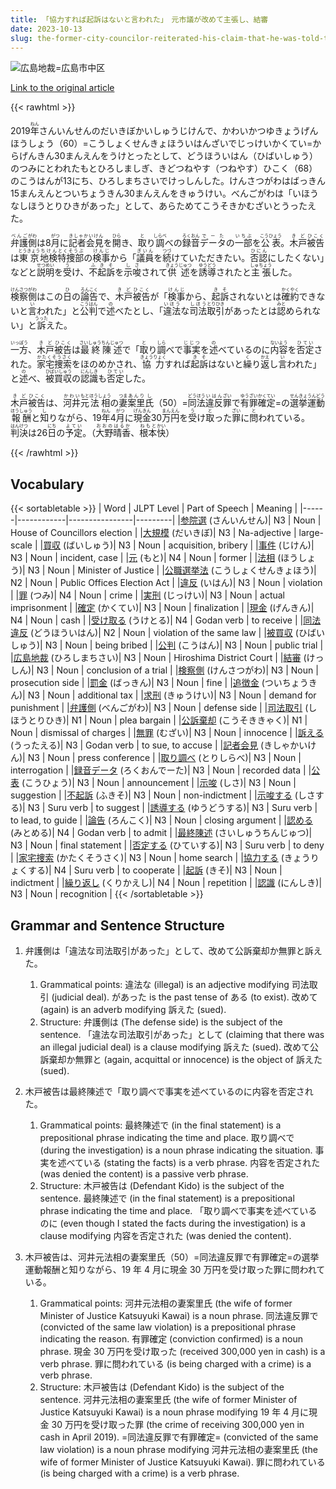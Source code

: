 ```yaml
---
title: 「協力すれば起訴はないと言われた」　元市議が改めて主張し、結審
date: 2023-10-13
slug: the-former-city-councilor-reiterated-his-claim-that-he-was-told-there-would-be-no-prosecution-if-he-cooperated-and-the-trial-concluded
---
```


![広島地裁=広島市中区](https://www.asahicom.jp/imgopt/img/ff91d10da0/comm_L/AS20231013002722.jpg "広島地裁=広島市中区")

[Link to the original article](https://asahi.com/articles/ASRBF66S3RBFPTIL008.html)

{{< rawhtml >}}
<p>2019<ruby>年<rt>ねん</rt></ruby>さんいんせんのだいきぼかいしゅうじけんで、かわいかつゆきょうげんほうしょう（60）=こうしょくせんきょほういはんざいでじっけいかくてい=からげんきん30まんえんをうけとったとして、どうほういはん（ひばいしゅう）のつみにとわれたもとひろしましぎ、きどつねやす（つねやす）ひこく（68）のこうはんが13にち、ひろしまちさいでけっしんした。けんさつがわはばっきん15まんえんとついちょうきん30まんえんをきゅうけい。べんごがわは「いほうなしほうとりひきがあった」として、あらためてこうそきかむざいとうったえた。</p>

<p><ruby>弁護<rt>べんご</rt></ruby><ruby>側<rt>がわ</rt></ruby>は8<ruby>月<rt>がつ</rt></ruby>に<ruby>記者会見<rt>きしゃかいけん</rt></ruby>を<ruby>開<rt>ひら</rt></ruby>き、<ruby>取<rt>と</rt></ruby>り<ruby>調<rt>しらべ</rt></ruby>べの<ruby>録音<rt>ろくおん</rt></ruby><ruby>データ<rt>でーた</rt></ruby>の<ruby>一部<rt>いちぶ</rt></ruby>を<ruby>公表<rt>こうひょう</rt></ruby>。<ruby>木戸<rt>きど</rt></ruby><ruby>被告<rt>ひこく</rt></ruby>は<ruby>東京<rt>とうきょう</rt></ruby><ruby>地検<rt>ちけん</rt></ruby><ruby>特捜部<rt>とくそうぶ</rt></ruby>の<ruby>検事<rt>けんじ</rt></ruby>から「<ruby>議員<rt>ぎいん</rt></ruby>を<ruby>続<rt>つづ</rt></ruby>けていただきたい。<ruby>否認<rt>ひにん</rt></ruby>にしたくない」などと<ruby>説明<rt>せつめい</rt></ruby>を<ruby>受<rt>う</rt></ruby>け、<ruby>不起訴<rt>ふきそ</rt></ruby>を<ruby>示唆<rt>しさ</rt></ruby>されて<ruby>供述<rt>きょうじゅつ</rt></ruby>を<ruby>誘導<rt>ゆうどう</rt></ruby>されたと<ruby>主張<rt>しゅちょう</rt></ruby>した。</p>

<p><ruby>検察<rt>けんさつ</rt></ruby><ruby>側<rt>がわ</rt></ruby>はこの<ruby>日<rt>ひ</rt></ruby>の<ruby>論告<rt>ろんこく</rt></ruby>で、<ruby>木戸<rt>きど</rt></ruby><ruby>被告<rt>ひこく</rt></ruby>が「<ruby>検事<rt>けんじ</rt></ruby>から、<ruby>起訴<rt>きそ</rt></ruby>されないとは<ruby>確約<rt>かくやく</rt></ruby>できないと<ruby>言<rt>い</rt></ruby>われた」と<ruby>公判<rt>こうはん</rt></ruby>で<ruby>述<rt>の</rt></ruby>べたとし、「<ruby>違法<rt>いほう</rt></ruby>な<ruby>司法<rt>しほう</rt></ruby><ruby>取引<rt>とりひき</rt></ruby>があったとは<ruby>認<rt>みと</rt></ruby>められない」と<ruby>訴<rt>うった</rt></ruby>えた。</p>

<p><ruby>一方<rt>いっぽう</rt></ruby>、<ruby>木戸<rt>きど</rt></ruby><ruby>被告<rt>ひこく</rt></ruby>は<ruby>最終陳述<rt>さいしゅうちんじゅつ</rt></ruby>で「<ruby>取<rt>と</rt></ruby>り<ruby>調<rt>しら</rt></ruby>べで<ruby>事実<rt>じじつ</rt></ruby>を<ruby>述<rt>の</rt></ruby>べているのに<ruby>内容<rt>ないよう</rt></ruby>を<ruby>否定<rt>ひてい</rt></ruby>された。<ruby>家宅捜索<rt>かたくそうさく</rt></ruby>をほのめかされ、<ruby>協力<rt>きょうりょく</rt></ruby>すれば<ruby>起訴<rt>きそ</rt></ruby>はないと<ruby>繰<rt>く</rt></ruby>り<ruby>返<rt>かえ</rt></ruby>し<ruby>言<rt>い</rt></ruby>われた」と<ruby>述<rt>の</rt></ruby>べ、<ruby>被買収<rt>ひばいしゅう</rt></ruby>の<ruby>認識<rt>にんしき</rt></ruby>も<ruby>否定<rt>ひてい</rt></ruby>した。</p>

<p><ruby>木戸<rt>きど</rt></ruby><ruby>被告<rt>ひこく</rt></ruby>は、<ruby>河井<rt>かわい</rt></ruby><ruby>元<rt>もと</rt></ruby><ruby>法相<rt>ほうしょう</rt></ruby>の<ruby>妻<rt>つま</rt></ruby><ruby>案里<rt>あんり</rt></ruby><ruby>氏<rt>し</rt></ruby>（50）=<ruby>同<rt>どう</rt></ruby><ruby>法<rt>ほう</rt></ruby><ruby>違反<rt>いはん</rt></ruby><ruby>罪<rt>ざい</rt></ruby>で<ruby>有罪<rt>ゆうざい</rt></ruby><ruby>確定<rt>かくてい</rt></ruby>=の<ruby>選挙<rt>せんきょ</rt></ruby><ruby>運動<rt>うんどう</rt></ruby><ruby>報酬<rt>ほうしゅう</rt></ruby>と<ruby>知<rt>し</rt></ruby>りながら、19<ruby>年<rt>ねん</rt></ruby>4<ruby>月<rt>がつ</rt></ruby>に<ruby>現金<rt>げんきん</rt></ruby>30<ruby>万<rt>まん</rt></ruby><ruby>円<rt>えん</rt></ruby>を<ruby>受<rt>う</rt></ruby>け<ruby>取<rt>と</rt></ruby>った<ruby>罪<rt>ざい</rt></ruby>に<ruby>問<rt>と</rt></ruby>われている。<ruby>判決<rt>はんけつ</rt></ruby>は26<ruby>日<rt>にち</rt></ruby>の<ruby>予定<rt>よてい</rt></ruby>。（<ruby>大野<rt>おおの</rt></ruby><ruby>晴香<rt>はるか</rt></ruby>、<ruby>根本<rt>ねもと</rt></ruby><ruby>快<rt>かい</rt></ruby>）</p>
{{< /rawhtml >}}

## Vocabulary

{{< sortabletable >}}
| Word | JLPT Level | Part of Speech | Meaning |
|------|------------|----------------|---------|
|[参院選](https://jisho.org/search/%E5%8F%82%E9%99%A2%E9%81%B8) (さんいんせん)| N3 | Noun | House of Councillors election |
|[大規模](https://jisho.org/search/%E5%A4%A7%E8%A6%8F%E6%A8%A1) (だいきぼ)| N3 | Na-adjective | large-scale |
|[買収](https://jisho.org/search/%E8%B2%B7%E5%8F%8E) (ばいしゅう)| N3 | Noun | acquisition, bribery |
|[事件](https://jisho.org/search/%E4%BA%8B%E4%BB%B6) (じけん)| N3 | Noun | incident, case |
|[元](https://jisho.org/search/%E5%85%83) (もと)| N4 | Noun | former |
|[法相](https://jisho.org/search/%E6%B3%95%E7%9B%B8) (ほうしょう)| N3 | Noun | Minister of Justice |
|[公職選挙法](https://jisho.org/search/%E5%85%AC%E8%81%B7%E9%81%B8%E6%8C%99%E6%B3%95) (こうしょくせんきょほう)| N2 | Noun | Public Offices Election Act |
|[違反](https://jisho.org/search/%E9%81%95%E5%8F%8D) (いはん)| N3 | Noun | violation |
|[罪](https://jisho.org/search/%E7%BD%AA) (つみ)| N4 | Noun | crime |
|[実刑](https://jisho.org/search/%E5%AE%9F%E5%88%91) (じっけい)| N3 | Noun | actual imprisonment |
|[確定](https://jisho.org/search/%E7%A2%BA%E5%AE%9A) (かくてい)| N3 | Noun | finalization |
|[現金](https://jisho.org/search/%E7%8F%BE%E9%87%91) (げんきん)| N4 | Noun | cash |
|[受け取る](https://jisho.org/search/%E5%8F%97%E3%81%91%E5%8F%96%E3%82%8B) (うけとる)| N4 | Godan verb | to receive |
|[同法違反](https://jisho.org/search/%E5%90%8C%E6%B3%95%E9%81%95%E5%8F%8D) (どうほういはん)| N2 | Noun | violation of the same law |
|[被買収](https://jisho.org/search/%E8%A2%AB%E8%B2%B7%E5%8F%8E) (ひばいしゅう)| N3 | Noun | being bribed |
|[公判](https://jisho.org/search/%E5%85%AC%E5%88%A4) (こうはん)| N3 | Noun | public trial |
|[広島地裁](https://jisho.org/search/%E5%BA%83%E5%B3%B6%E5%9C%B0%E8%A3%81) (ひろしまちさい)| N3 | Noun | Hiroshima District Court |
|[結審](https://jisho.org/search/%E7%B5%90%E5%AF%A9) (けっしん)| N3 | Noun | conclusion of a trial |
|[検察側](https://jisho.org/search/%E6%A4%9C%E5%AF%9F%E5%81%B4) (けんさつがわ)| N3 | Noun | prosecution side |
|[罰金](https://jisho.org/search/%E7%BD%B0%E9%87%91) (ばっきん)| N3 | Noun | fine |
|[追徴金](https://jisho.org/search/%E8%BF%BD%E5%BE%B4%E9%87%91) (ついちょうきん)| N3 | Noun | additional tax |
|[求刑](https://jisho.org/search/%E6%B1%82%E5%88%91) (きゅうけい)| N3 | Noun | demand for punishment |
|[弁護側](https://jisho.org/search/%E5%BC%81%E8%AD%B7%E5%81%B4) (べんごがわ)| N3 | Noun | defense side |
|[司法取引](https://jisho.org/search/%E5%8F%B8%E6%B3%95%E5%8F%96%E5%BC%95) (しほうとりひき)| N1 | Noun | plea bargain |
|[公訴棄却](https://jisho.org/search/%E5%85%AC%E8%A8%B4%E6%A3%84%E5%8D%B4) (こうそききゃく)| N1 | Noun | dismissal of charges |
|[無罪](https://jisho.org/search/%E7%84%A1%E7%BD%AA) (むざい)| N3 | Noun | innocence |
|[訴える](https://jisho.org/search/%E8%A8%B4%E3%81%88%E3%82%8B) (うったえる)| N3 | Godan verb | to sue, to accuse |
|[記者会見](https://jisho.org/search/%E8%A8%98%E8%80%85%E4%BC%9A%E8%A6%8B) (きしゃかいけん)| N3 | Noun | press conference |
|[取り調べ](https://jisho.org/search/%E5%8F%96%E3%82%8A%E8%AA%BF%E3%81%B9) (とりしらべ)| N3 | Noun | interrogation |
|[録音データ](https://jisho.org/search/%E9%8C%B2%E9%9F%B3%E3%83%87%E3%83%BC%E3%82%BF) (ろくおんでーた)| N3 | Noun | recorded data |
|[公表](https://jisho.org/search/%E5%85%AC%E8%A1%A8) (こうひょう)| N3 | Noun | announcement |
|[示唆](https://jisho.org/search/%E7%A4%BA%E5%94%86) (しさ)| N3 | Noun | suggestion |
|[不起訴](https://jisho.org/search/%E4%B8%8D%E8%B5%B7%E8%A8%B4) (ふきそ)| N3 | Noun | non-indictment |
|[示唆する](https://jisho.org/search/%E7%A4%BA%E5%94%86%E3%81%99%E3%82%8B) (しさする)| N3 | Suru verb | to suggest |
|[誘導する](https://jisho.org/search/%E8%AA%98%E5%B0%8E%E3%81%99%E3%82%8B) (ゆうどうする)| N3 | Suru verb | to lead, to guide |
|[論告](https://jisho.org/search/%E8%AB%96%E5%91%8A) (ろんこく)| N3 | Noun | closing argument |
|[認める](https://jisho.org/search/%E8%AA%8D%E3%82%81%E3%82%8B) (みとめる)| N4 | Godan verb | to admit |
|[最終陳述](https://jisho.org/search/%E6%9C%80%E7%B5%82%E9%99%B3%E8%BF%B0) (さいしゅうちんじゅつ)| N3 | Noun | final statement |
|[否定する](https://jisho.org/search/%E5%90%A6%E5%AE%9A%E3%81%99%E3%82%8B) (ひていする)| N3 | Suru verb | to deny |
|[家宅捜索](https://jisho.org/search/%E5%AE%B6%E5%AE%85%E6%8D%9C%E7%B4%A2) (かたくそうさく)| N3 | Noun | home search |
|[協力する](https://jisho.org/search/%E5%8D%94%E5%8A%9B%E3%81%99%E3%82%8B) (きょうりょくする)| N4 | Suru verb | to cooperate |
|[起訴](https://jisho.org/search/%E8%B5%B7%E8%A8%B4) (きそ)| N3 | Noun | indictment |
|[繰り返し](https://jisho.org/search/%E7%B9%B0%E3%82%8A%E8%BF%94%E3%81%97) (くりかえし)| N4 | Noun | repetition |
|[認識](https://jisho.org/search/%E8%AA%8D%E8%AD%98) (にんしき)| N3 | Noun | recognition |
{{< /sortabletable >}}

## Grammar and Sentence Structure

1. 弁護側は「違法な司法取引があった」として、改めて公訴棄却か無罪と訴えた。

   1. Grammatical points: 違法な (illegal) is an adjective modifying 司法取引 (judicial deal). があった is the past tense of ある (to exist). 改めて (again) is an adverb modifying 訴えた (sued).
   2. Structure: 弁護側は (The defense side) is the subject of the sentence. 「違法な司法取引があった」として (claiming that there was an illegal judicial deal) is a clause modifying 訴えた (sued). 改めて公訴棄却か無罪と (again, acquittal or innocence) is the object of 訴えた (sued).

2. 木戸被告は最終陳述で「取り調べで事実を述べているのに内容を否定された。

   1. Grammatical points: 最終陳述で (in the final statement) is a prepositional phrase indicating the time and place. 取り調べで (during the investigation) is a noun phrase indicating the situation. 事実を述べている (stating the facts) is a verb phrase. 内容を否定された (was denied the content) is a passive verb phrase.
   2. Structure: 木戸被告は (Defendant Kido) is the subject of the sentence. 最終陳述で (in the final statement) is a prepositional phrase indicating the time and place. 「取り調べで事実を述べているのに (even though I stated the facts during the investigation) is a clause modifying 内容を否定された (was denied the content).

3. 木戸被告は、河井元法相の妻案里氏（50）=同法違反罪で有罪確定=の選挙運動報酬と知りながら、19 年 4 月に現金 30 万円を受け取った罪に問われている。
   1. Grammatical points: 河井元法相の妻案里氏 (the wife of former Minister of Justice Katsuyuki Kawai) is a noun phrase. 同法違反罪で (convicted of the same law violation) is a prepositional phrase indicating the reason. 有罪確定 (conviction confirmed) is a noun phrase. 現金 30 万円を受け取った (received 300,000 yen in cash) is a verb phrase. 罪に問われている (is being charged with a crime) is a verb phrase.
   2. Structure: 木戸被告は (Defendant Kido) is the subject of the sentence. 河井元法相の妻案里氏 (the wife of former Minister of Justice Katsuyuki Kawai) is a noun phrase modifying 19 年 4 月に現金 30 万円を受け取った罪 (the crime of receiving 300,000 yen in cash in April 2019). =同法違反罪で有罪確定= (convicted of the same law violation) is a noun phrase modifying 河井元法相の妻案里氏 (the wife of former Minister of Justice Katsuyuki Kawai). 罪に問われている (is being charged with a crime) is a verb phrase.
